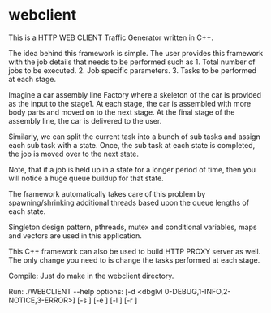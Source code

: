 # webclient

This is a HTTP WEB CLIENT Traffic Generator written in C++.

The idea behind this framework is simple.
The user provides this framework with the job details that needs to be performed such as
         1. Total number of jobs to be executed.
         2. Job specific parameters.
         3. Tasks to be performed at each stage.

Imagine a car assembly line Factory where a skeleton of the car is provided as the input to the stage1.
At each stage, the car is assembled with more body parts and moved on to the next stage.
At the final stage of the assembly line, the car is delivered to the user.

Similarly, we can split the current task into a bunch of sub tasks and assign each sub task with a state.
Once, the sub task at each state is completed, the job is moved over to the next state.

Note, that if a job is held up in a state for a longer period of time, then you will notice a huge queue buildup for that state.

The framework automatically takes care of this problem by spawning/shrinking additional threads based upon the queue lengths of each state.

Singleton design pattern, pthreads, mutex and conditional variables, maps and vectors are used in this application.

This C++ framework can also be used to build HTTP PROXY server as well. The only change you need to is change the tasks performed at each stage.

Compile:
Just do make in the webclient directory.

Run:
./WEBCLIENT --help
options: [-d <dbglvl 0-DEBUG,1-INFO,2-NOTICE,3-ERROR>]
         [-s <starting port>]
         [-e <ending port>]
         [-l <local ipaddr>]
         [-r <remote ip or domain name>]

